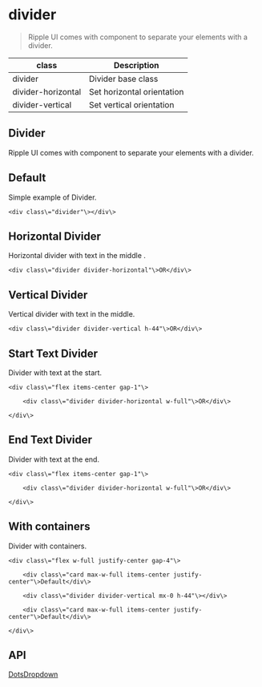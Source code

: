# divider

> Ripple UI comes with component to separate your elements with a divider.

| class              | Description                |
| ------------------ | -------------------------- |
| divider            | Divider base class         |
| divider-horizontal | Set horizontal orientation |
| divider-vertical   | Set vertical orientation   |

## Divider

Ripple UI comes with component to separate your elements with a divider.

## [​](#default)Default

Simple example of Divider.

	<div class\="divider"\></div\>

## [​](#horizontal-divider)Horizontal Divider

Horizontal divider with text in the middle .

	<div class\="divider divider-horizontal"\>OR</div\>

## [​](#vertical-divider)Vertical Divider

Vertical divider with text in the middle.

	<div class\="divider divider-vertical h-44"\>OR</div\>

## [​](#start-text-divider)Start Text Divider

Divider with text at the start.

	<div class\="flex items-center gap-1"\>

		<div class\="divider divider-horizontal w-full"\>OR</div\>

	</div\>

## [​](#end-text-divider)End Text Divider

Divider with text at the end.

	<div class\="flex items-center gap-1"\>

		<div class\="divider divider-horizontal w-full"\>OR</div\>

	</div\>

## [​](#with-containers)With containers

Divider with containers.

	<div class\="flex w-full justify-center gap-4"\>

		<div class\="card max-w-full items-center justify-center"\>Default</div\>

		<div class\="divider divider-vertical mx-0 h-44"\></div\>

		<div class\="card max-w-full items-center justify-center"\>Default</div\>

	</div\>

## [​](#api)API

[Dots](/docs/components/dots)[Dropdown](/docs/components/dropdown)
